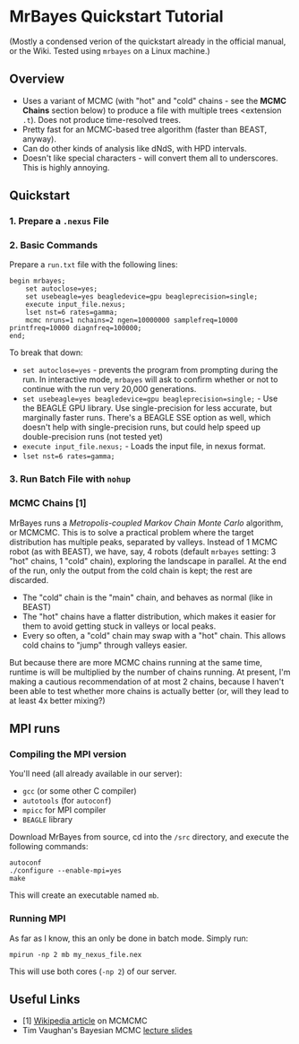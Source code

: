 # MrBayes Quickstart Tutorial

(Mostly a condensed verion of the quickstart already in the official manual, or the Wiki. Tested using `mrbayes` on a Linux machine.)

## Overview

* Uses a variant of MCMC (with "hot" and "cold" chains - see the **MCMC Chains** section below) to produce a file with multiple trees <extension `.t`). Does not produce time-resolved trees.
* Pretty fast for an MCMC-based tree algorithm (faster than BEAST, anyway).
* Can do other kinds of analysis like dNdS, with HPD intervals.
* Doesn't like special characters - will convert them all to underscores. This is highly annoying.

## Quickstart
### 1. Prepare a `.nexus` File

### 2. Basic Commands

Prepare a `run.txt` file with the following lines:

```
begin mrbayes;
    set autoclose=yes;
    set usebeagle=yes beagledevice=gpu beagleprecision=single;
    execute input_file.nexus;
    lset nst=6 rates=gamma;
    mcmc nruns=1 nchains=2 ngen=10000000 samplefreq=10000 printfreq=10000 diagnfreq=100000;
end;
```

To break that down:
* `set autoclose=yes` - prevents the program from prompting during the run. In interactive mode, `mrbayes` will ask to confirm whether or not to continue with the run very 20,000 generations.
* `set usebeagle=yes beagledevice=gpu beagleprecision=single;` - Use the BEAGLE GPU library. Use single-precision for less accurate, but marginally faster runs. There's a BEAGLE SSE option as well, which doesn't help with single-precision runs, but could help speed up double-precision runs (not tested yet)
* `execute input_file.nexus;` - Loads the input file, in nexus format.
* `lset nst=6 rates=gamma;`

### 3. Run Batch File with `nohup`


### MCMC Chains [1]

MrBayes runs a _Metropolis-coupled Markov Chain Monte Carlo_ algorithm, or MCMCMC. This is to solve a practical problem where the target distribution has multiple peaks, separated by valleys. Instead of 1 MCMC robot (as with BEAST), we have, say, 4 robots (default `mrbayes` setting: 3 "hot" chains, 1 "cold" chain), exploring the landscape in parallel. At the end of the run, only the output from the cold chain is kept; the rest are discarded.

* The "cold" chain is the "main" chain, and behaves as normal (like in BEAST)
* The "hot" chains have a flatter distribution, which makes it easier for them to avoid getting stuck in valleys or local peaks.
* Every so often, a "cold" chain may swap with a "hot" chain. This allows cold chains to "jump" through valleys easier.

But because there are more MCMC chains running at the same time, runtime is will be multiplied by the number of chains running. At present, I'm making a cautious recommendation of at most 2 chains, because I haven't been able to test whether more chains is actually better (or, will they lead to at least 4x better mixing?)

## MPI runs

### Compiling the MPI version

You'll need (all already available in our server):

* `gcc` (or some other C compiler)
* `autotools` (for `autoconf`)
* `mpicc` for MPI compiler
* `BEAGLE` library

Download MrBayes from source, cd into the `/src` directory, and execute the following commands:

```
autoconf
./configure --enable-mpi=yes
make
```

This will create an executable named `mb`.

### Running MPI

As far as I know, this an only be done in batch mode. Simply run:

```
mpirun -np 2 mb my_nexus_file.nex
```

This will use both cores (`-np 2`) of our server.

## Useful Links

* [1] [Wikipedia article](https://en.wikipedia.org/wiki/Bayesian_inference_in_phylogeny) on MCMCMC
* Tim Vaughan's Bayesian MCMC [lecture slides](https://tgvaughan.github.io/BayesianMCMCLectures/)
